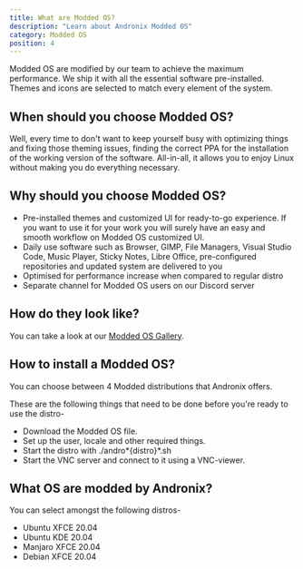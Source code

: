 ```yaml
---
title: What are Modded OS?
description: "Learn about Andronix Modded OS"
category: Modded OS
position: 4
---
```


<!-- //todo add an image -->

Modded OS are modified by our team to achieve the maximum performance. We ship it with all the essential software
pre-installed. Themes and icons are selected to match every element of the system.

## When should you choose Modded OS?

Well, every time to don't want to keep yourself busy with optimizing things and fixing those theming issues, finding the
correct PPA for the installation of the working version of the software. All-in-all, it allows you to enjoy Linux
without making you do everything necessary.

## Why should you choose Modded OS?

- Pre-installed themes and customized UI for ready-to-go experience. If you want to use it for your work you will surely
  have an easy and smooth workflow on Modded OS customized UI.
- Daily use software such as Browser, GIMP, File Managers, Visual Studio Code, Music Player, Sticky Notes, Libre Office,
  pre-configured repositories and updated system are delivered to you
- Optimised for performance increase when compared to regular distro
- Separate channel for Modded OS users on our Discord server

## How do they look like?

You can take a look at our [Modded OS Gallery](https://andronix.app/modded-os-gallery/).

## How to install a Modded OS?

You can choose between 4 Modded distributions that Andronix offers.

These are the following things that need to be done before you're ready to use the distro-

- Download the Modded OS file.
- Set up the user, locale and other required things.
- Start the distro with ./andro*{distro}*.sh
- Start the VNC server and connect to it using a VNC-viewer.

## What OS are modded by Andronix?

You can select amongst the following distros-

* Ubuntu XFCE <badge>20.04</badge>
* Ubuntu KDE <badge>20.04</badge>
* Manjaro XFCE <badge>20.04</badge>
* Debian XFCE <badge>20.04</badge>
